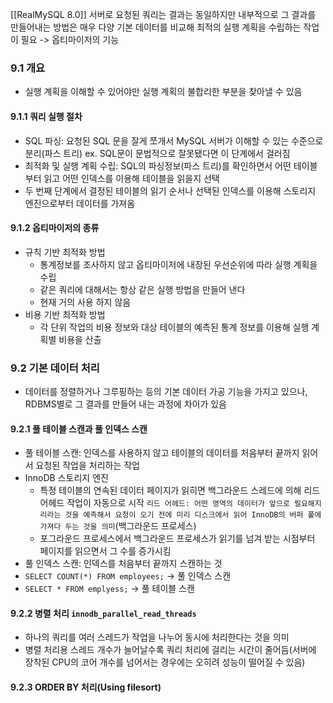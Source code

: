 [[RealMySQL 8.0]]
서버로 요청된 쿼리는 결과는 동일하지만 내부적으로 그 결과를 만들어내는 방법은 매우 다양
기본 데이터를 비교해 최적의 실행 계획을 수립하는 작업이 필요 -> 옵티마이저의 기능

### 9.1 개요
- 실행 계획을 이해할 수 있어야만 실행 계획의 불합리한 부분을 찾아낼 수 있음
#### 9.1.1 쿼리 실행 절차
- SQL 파싱: 요청된 SQL 문을 잘게 쪼개서 MySQL 서버가 이해할 수 있는 수준으로 분리(파스 트리) ex. SQL문이 문법적으로 잘못됐다면 이 단계에서 걸러짐
- 최적화 및 실행 계획 수립: SQL의 파싱정보(파스 트리)를 확인하면서 어떤 테이블부터 읽고 어떤 인덱스를 이용해 테이블을 읽을지 선택
- 두 번째 단계에서 결정된 테이블의 읽기 순서나 선택된 인덱스를 이용해 스토리지 엔진으로부터 데이터를 가져옴

#### 9.1.2 옵티마이저의 종류
- 규칙 기반 최적화 방법
	- 통계정보를 조사하지 않고 옵티마이저에 내장된 우선순위에 따라 실행 계획을 수립
	- 같은 쿼리에 대해서는 항상 같은 실행 방법을 만들어 낸다
	- 현재 거의 사용 하지 않음
- 비용 기반 최적화 방법
	- 각 단위 작업의 비용 정보와 대상 테이블의 예측된 통계 정보를 이용해 실행 계획별 비용을 산출
### 9.2 기본 데이터 처리
- 데이터를 정렬하거나 그루핑하는 등의 기본 데이터 가공 기능을 가지고 있으나, RDBMS별로 그 결과를 만들어 내는 과정에 차이가 있음
#### 9.2.1 풀 테이블 스캔과 풀 인덱스 스캔
- 풀 테이블 스캔: 인덱스를 사용하지 않고 테이블의 데이터를 처음부터 끝까지 읽어서 요청된 작업을 처리하는 작업
- InnoDB 스토리지 엔진
	- 특정 테이블의 연속된 데이터 페이지가 읽히면 백그라운드 스레드에 의해 리드 어헤드 작업이 자동으로 시작
		`리드 어헤드: 어떤 영역의 데이터가 앞으로 필요해지리라는 것을 예측해서 요청이 오기 전에 미리 디스크에서 읽어 InnoDB의 버퍼 풀에 가져다 두는 것을 의미`(백그라운드 프로세스)
	- 포그라운드 프로세스에서 백그라운드 프로세스가 읽기를 넘겨 받는 시점부터 페이지를 읽으면서 그 수를 증가시킴
- 풀 인덱스 스캔: 인덱스를 처음부터 끝까지 스캔하는 것
- `SELECT COUNT(*) FROM employees;` -> 풀 인덱스 스캔
- `SELECT * FROM emplyess;` -> 풀 테이블 스캔
#### 9.2.2 병렬 처리 `innodb_parallel_read_threads`
- 하나의 쿼리를 여러 스레드가 작업을 나누어 동시에 처리한다는 것을 의미
- 병렬 처리용 스레드 개수가 늘어날수록 쿼리 처리에 걸리는 시간이 줄어듬(서버에 장착된 CPU의 코어 개수를 넘어서는 경우에는 오히려 성능이 떨어질 수 있음)
#### 9.2.3 ORDER BY 처리(Using filesort)

